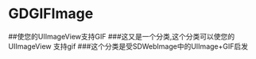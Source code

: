  # GDGIFImage
##使您的UIImageView支持GIF 
###这又是一个分类,这个分类可以使您的UIImageView 支持gif
###这个分类是受SDWebImage中的UIImage+GIF启发

```obj

```